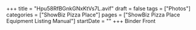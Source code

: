 +++
title = "Hpu58RfBGnkGNxKtVs7L.avif"
draft = false
tags = ["Photos"]
categories = ["ShowBiz Pizza Place"]
pages = ["ShowBiz Pizza Place Equipment Listing Manual"]
startDate = ""
+++
Binder Front
